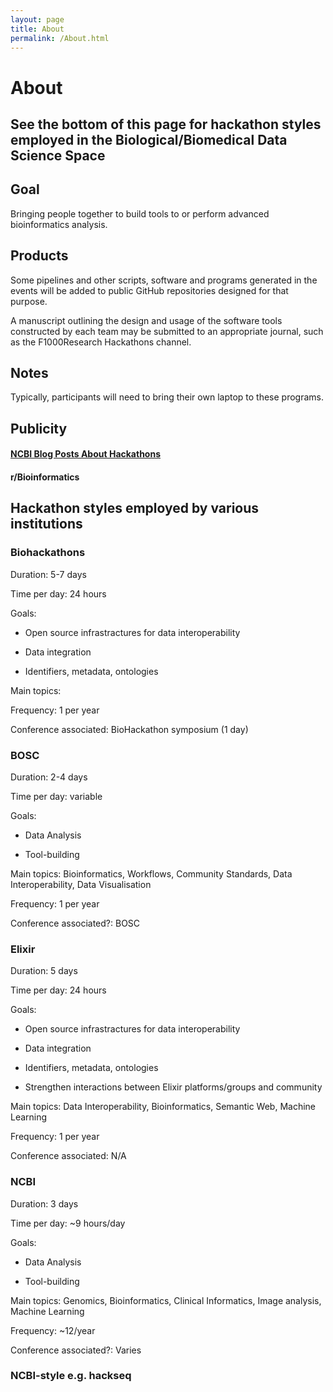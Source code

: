 ```yaml
---
layout: page
title: About
permalink: /About.html
---
```


# About

## See the bottom of this page for hackathon styles employed in the Biological/Biomedical Data Science Space

## Goal

Bringing people together to build tools to or perform advanced bioinformatics analysis.

## Products

Some pipelines and other scripts, software and programs generated in the events will be added to public GitHub repositories designed for that purpose.

A manuscript outlining the design and usage of the software tools constructed by each team may be submitted to an appropriate journal, such as the F1000Research Hackathons channel.

## Notes

Typically, participants will need to bring their own laptop to these programs.

## Publicity 

#### [NCBI Blog Posts About Hackathons](https://ncbiinsights.ncbi.nlm.nih.gov/tag/hackathon/)

#### r/Bioinformatics

## Hackathon styles employed by various institutions

### Biohackathons

Duration: 5-7 days

Time per day: 24 hours

Goals: 
* Open source infrastractures for data interoperability

* Data integration

* Identifiers, metadata, ontologies

Main topics: 

Frequency: 1 per year

Conference associated: BioHackathon symposium (1 day)

### BOSC

Duration: 2-4 days

Time per day: variable

Goals: 

* Data Analysis

* Tool-building

Main topics: Bioinformatics, Workflows, Community Standards, Data Interoperability, Data Visualisation

Frequency: 1 per year

Conference associated?: BOSC 

### Elixir

Duration: 5 days

Time per day: 24 hours

Goals: 

* Open source infrastractures for data interoperability

* Data integration

* Identifiers, metadata, ontologies

* Strengthen interactions between Elixir platforms/groups and community

Main topics: Data Interoperability, Bioinformatics, Semantic Web, Machine Learning

Frequency: 1 per year

Conference associated: N/A 

### NCBI

Duration: 3 days

Time per day: ~9 hours/day

Goals: 

* Data Analysis

* Tool-building

Main topics: Genomics, Bioinformatics, Clinical Informatics, Image analysis, Machine Learning

Frequency: ~12/year

Conference associated?: Varies 

### NCBI-style e.g. hackseq

